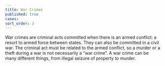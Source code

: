 ```yaml
---
title: War Crimes
published: true
cases:
sort_order: 3
---
```



War crimes are criminal acts committed when there is an armed conflict: a resort to armed force between states. They can also be committed in a civil war. The criminal act must be related to the armed conflict, so a murder or a theft during a war is not necessarily a “war crime”. A war crime can be many different things, from illegal seizure of property to murder.